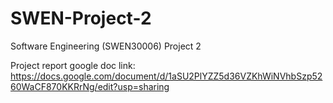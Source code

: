 # SWEN-Project-2
Software Engineering (SWEN30006) Project 2

Project report google doc link:
https://docs.google.com/document/d/1aSU2PlYZZ5d36VZKhWiNVhbSzp5260WaCF870KKRrNg/edit?usp=sharing
